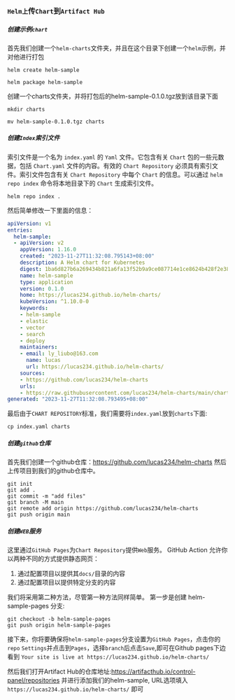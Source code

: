 ### `Helm上`传`Chart`到`Artifact Hub`

##### 创建示例`chart`
首先我们创建一个`helm-charts`文件夹，并且在这个目录下创建一个`helm`示例，并对他进行打包

```shell
helm create helm-sample

helm package helm-sample
```
创建一个charts文件夹，并将打包后的helm-sample-0.1.0.tgz放到该目录下面
```shell
mkdir charts

mv helm-sample-0.1.0.tgz charts
```

##### 创建`Index`索引文件

索引文件是一个名为 `index.yaml` 的 `Yaml` 文件。它包含有关 `Chart` 包的一些元数据，包括 `Chart.yaml` 文件的内容。有效的 `Chart Repository` 必须具有索引文件。索引文件包含有关 `Chart Repository` 中每个 `Chart` 的信息。可以通过 `helm repo index` 命令将本地目录下的 `Chart` 生成索引文件。

`helm repo index .`

然后简单修改一下里面的信息：
```yaml
apiVersion: v1
entries:
  helm-sample:
  - apiVersion: v2
    appVersion: 1.16.0
    created: "2023-11-27T11:32:08.795143+08:00"
    description: A Helm chart for Kubernetes
    digest: 1ba6d827b6a269434b821a6fa13f52b9a9ce087714e1ce8624b428f2e38aff4c
    name: helm-sample
    type: application
    version: 0.1.0
    home: https://lucas234.github.io/helm-charts/
    kubeVersion: ^1.10.0-0
    keywords:
    - helm-sample
    - elastic
    - vector
    - search
    - deploy
    maintainers:
    - email: ly_liubo@163.com
      name: lucas
      url: https://lucas234.github.io/helm-charts/
    sources:
    - https://github.com/lucas234/helm-charts
    urls:
    - https://raw.githubusercontent.com/lucas234/helm-charts/main/charts/helm-sample-0.1.0.tgz
generated: "2023-11-27T11:32:08.793495+08:00"
```

最后由于`CHART REPOSITORY`标准，我们需要将`index.yaml`放到`charts`下面:

`cp index.yaml charts`

##### 创建`github`仓库
首先我们创建一个github仓库：https://github.com/lucas234/helm-charts
然后上传项目到我们的github仓库中。
```git
git init
git add .
git commit -m "add files"
git branch -M main
git remote add origin https://github.com/lucas234/helm-charts
git push origin main
```

##### 创建`WEB`服务
这里通过`GitHub Pages`为`Chart Repository`提供`Web`服务。
GitHub Action 允许你以两种不同的方式提供静态网页：
1. 通过配置项目以提供其`docs/`目录的内容
2. 通过配置项目以提供特定分支的内容

我们将采用第二种方法，尽管第一种方法同样简单。
第一步是创建 helm-sample-pages 分支:

```
git checkout -b helm-sample-pages
git push origin helm-sample-pages
```

接下来，你将要确保将`helm-sample-pages`分支设置为`GitHub Pages`，点击你的`repo` `Settings`并点击到`Pages`，选择`branch`后点击`Save`,即可在Github pages下边看到
`Your site is live at https://lucas234.github.io/helm-charts/`


然后我们打开Artifact Hub的仓库地址:https://artifacthub.io/control-panel/repositories
并进行添加我们的helm-sample, URL选项填入`https://lucas234.github.io/helm-charts/` 即可
